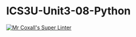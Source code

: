 # ICS3U-Unit3-08-Python

[![Mr Coxall's Super Linter](https://github.com/venika-sem/ICS3U-Unit3-08-Python/workflows/Mr%20Coxall's%20Super%20Linter/badge.svg)](https://github.com/venika-sem/ICS3U-Unit3-08-Python/actions/)

